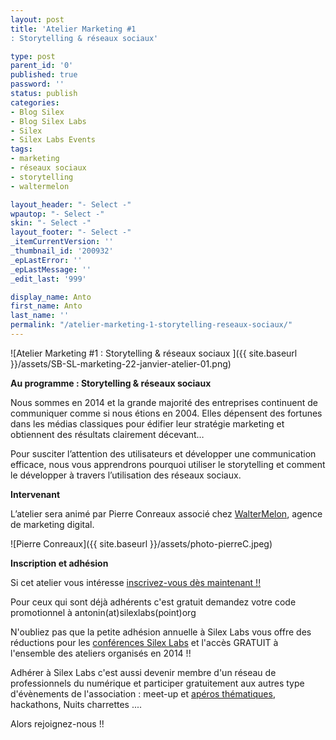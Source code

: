 ```yaml
---
layout: post
title: 'Atelier Marketing #1
: Storytelling & réseaux sociaux'

type: post
parent_id: '0'
published: true
password: ''
status: publish
categories:
- Blog Silex
- Blog Silex Labs
- Silex
- Silex Labs Events
tags:
- marketing
- réseaux sociaux
- storytelling
- waltermelon

layout_header: "- Select -"
wpautop: "- Select -"
skin: "- Select -"
layout_footer: "- Select -"
_itemCurrentVersion: ''
_thumbnail_id: '200932'
_epLastError: ''
_epLastMessage: ''
_edit_last: '999'

display_name: Anto
first_name: Anto
last_name: ''
permalink: "/atelier-marketing-1-storytelling-reseaux-sociaux/"
---
```


![Atelier Marketing #1
: Storytelling & réseaux sociaux ]({{ site.baseurl }}/assets/SB-SL-marketing-22-janvier-atelier-01.png)



**Au programme
: Storytelling & réseaux sociaux**

Nous sommes en 2014 et la grande majorité des entreprises continuent de communiquer comme si nous étions en 2004. Elles dépensent des fortunes dans les médias classiques pour édifier leur stratégie marketing et obtiennent des résultats clairement décevant…

Pour susciter l’attention des utilisateurs et développer une communication efficace, nous vous apprendrons pourquoi utiliser le storytelling et comment le développer à travers l’utilisation des réseaux sociaux.

**Intervenant**

L’atelier sera animé par Pierre Conreaux associé chez [WalterMelon](http://waltermelon.fr/), agence de marketing digital.

![Pierre Conreaux]({{ site.baseurl }}/assets/photo-pierreC.jpeg)

**Inscription et adhésion**

Si cet atelier vous intéresse [inscrivez-vous dès maintenant !!](https://www.eventbrite.fr/e/billets-atelier-marketing-1-storytelling-reseaux-sociaux-10100997355 "Eventbrite Atelier marketing#1")

Pour ceux qui sont déjà adhérents c'est gratuit demandez votre code promotionnel à antonin(at)silexlabs(point)org

N'oubliez pas que la petite adhésion annuelle à Silex Labs vous offre des réductions pour les [conférences Silex Labs](https://www.silexlabs.org/140165/the-blog/wwx2013-was-haxeptional-thanks-to-you-all/) et l'accès GRATUIT à l'ensemble des ateliers organisés en 2014 !!



Adhérer à Silex Labs c'est aussi devenir membre d'un réseau de professionnels du numérique et participer gratuitement aux autres type d'évènements de l'association
: meet-up et [apéros thématiques](https://www.silexlabs.org/179230/the-blog/blog-silex-labs/lhaxepero-revient-de-vacances-le-jeudi-22-aout-a-19h-au-bistrot-marguerite/), hackathons, Nuits charrettes ....

Alors rejoignez-nous !!